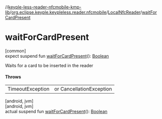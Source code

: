 //[keyple-less-reader-nfcmobile-kmp-lib](../../../index.md)/[org.eclipse.keyple.keypleless.reader.nfcmobile](../index.md)/[LocalNfcReader](index.md)/[waitForCardPresent](wait-for-card-present.md)

# waitForCardPresent

[common]\
expect suspend fun [waitForCardPresent](wait-for-card-present.md)(): [Boolean](https://kotlinlang.org/api/latest/jvm/stdlib/kotlin/-boolean/index.html)

Waits for a card to be inserted in the reader

#### Throws

| | |
|---|---|
| TimeoutException | or CancellationException |

[android, jvm]\
[android, jvm]\
actual suspend fun [waitForCardPresent](wait-for-card-present.md)(): [Boolean](https://kotlinlang.org/api/latest/jvm/stdlib/kotlin/-boolean/index.html)
